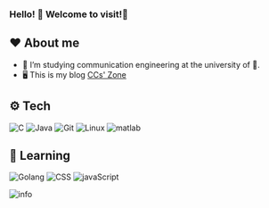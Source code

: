 ### Hello! 👋 Welcome to visit!🤣

## ❤️ About me
  - 🥰 I’m studying communication engineering at the university of 🦕.
  - 🖥️ This is my blog [CCs' Zone](https://ccs.zone)
## ⚙️ Tech
  ![C](https://img.shields.io/badge/-C-333333?style=flat&logo=C)
  ![Java](https://img.shields.io/badge/-Java-333333?style=flat&logo=Java)
  ![Git](https://img.shields.io/badge/-Git-333333?style=flat&logo=git)
  ![Linux](https://img.shields.io/badge/-Linux-333333?style=flat&logo=linux)
  ![matlab](https://img.shields.io/badge/-Matlab-333333?style=flat&logo=matlab)
## 🍭 Learning
  ![Golang](https://img.shields.io/badge/-Go-333333?style=flat&logo=go)
  ![CSS](https://img.shields.io/badge/-CSS-333333?style=flat&logo=CSS)
  ![javaScript](https://img.shields.io/badge/-javaScript-333333?style=flat&logo=javaScript)

![info](https://github-readme-stats.vercel.app/api?username=caicheng918&show_icons=true&count_private=true&hide=prs&theme=default_repocard)

<!--
**caicheng918/caicheng918** is a ✨ _special_ ✨ repository because its `README.md` (this file) appears on your GitHub profile.

Here are some ideas to get you started:

- 🔭 I’m currently working on ...
- 🌱 I’m currently learning ...
- 👯 I’m looking to collaborate on ...
- 🤔 I’m looking for help with ...
- 💬 Ask me about ...
- 📫 How to reach me: ...
- 😄 Pronouns: ...
- ⚡ Fun fact: ...
-->
